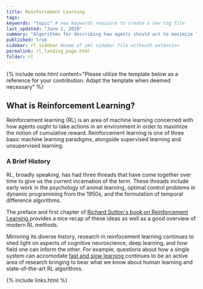 ```yaml
---
title: Reinforcement Learning
tags:
keywords: "topic" # new keywords requiere to create a new tag file
last_updated: "June 1, 2020"
summary: "Algorithms for describing how agents should act to maximize long-term rewards."
published: true
sidebar: rl_sidebar #name of yml sidebar file withouth extension
permalink: rl_landing_page.html
folder: rl
---
```



{% include note.html content="Please utilize the template below as a reference for your contribution. Adapt the template when deemed necessary" %}

## What is Reinforcement Learning?

Reinforcement learning (RL) is an area of machine learning concerned with how agents ought to take actions in an environment in order to maximize the notion of cumulative reward. Reinforcement learning is one of three basic machine learning paradigms, alongside supervised learning and unsupervised learning.

### A Brief History

RL, broadly speaking, has had three threads that have come together over time to give us the current incarnation of the term. These threads include early work in the psychology of animal learning, optimal control problems in dynamic programming from the 1950s, and the formulation of temporal difference algorithms. 

The preface and first chapter of <a href= "https://web.stanford.edu/class/psych209/Readings/SuttonBartoIPRLBook2ndEd.pdf" target = "_blank"> Richard Sutton's book on Reinforcement Learning </a> provides a nice recap of these ideas as well as a good overview of modern RL methods.

Mirroring its diverse history, research in reinfocement learning continues to shed light on aspects of cognitive neuroscience, deep learning, and how field one can inform the other. For example, questions about how a single system can accomodate <a href = "https://www.cell.com/trends/cognitive-sciences/fulltext/S1364-6613(19)30061-0" target = "_blank">fast and slow learning </a>continues to be an active area of research bringing to bear what we know about human learning and state-of-the-art RL algorithms.



{% include links.html %}
